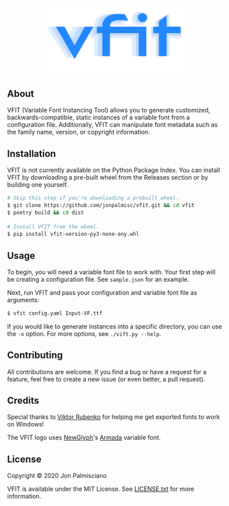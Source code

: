 <div align="center">
  <img src="vfit-logo.png" width="320">
</div>

## About

VFIT (Variable Font Instancing Tool) allows you to generate customized,
backwards-compatible, static instances of a variable font from a configuration
file. Additionally, VFIT can manipulate font metadata such as the family name,
version, or copyright information.

## Installation

VFIT is not currently available on the Python Package Index. You can install
VFIT by downloading a pre-built wheel from the Releases section or by building
one yourself.

``` sh
# Skip this step if you're downloading a prebuilt wheel.
$ git clone https://github.com/jonpalmisc/vfit.git && cd vfit
$ poetry build && cd dist

# Install VFIT from the wheel.
$ pip install vfit-version-py3-none-any.whl
```

## Usage

To begin, you will need a variable font file to work with. Your first step will
be creating a configuration file. See `sample.json` for an example.

Next, run VFIT and pass your configuration and variable font file as arguments:

``` sh
$ vfit config.yaml Input-VF.ttf
```

If you would like to generate instances into a specific directory, you can use
the `-o` option. For more options, see `./vift.py --help`.

## Contributing

All contributions are welcome. If you find a bug or have a request for a
feature, feel free to create a new issue (or even better, a pull request).

## Credits

Special thanks to [Viktor Rubenko](https://github.com/ViktorRubenko) for
helping me get exported fonts to work on Windows!

The VFIT logo uses [NewGlyph](https://beta.newglyph.com/)'s
[Armada](https://beta.newglyph.com/discovery-collection/#font-armada) variable
font.

## License

Copyright &copy; 2020 Jon Palmisciano

VFIT is available under the MIT License. See [LICENSE.txt](LICENSE.txt) for
more information.

